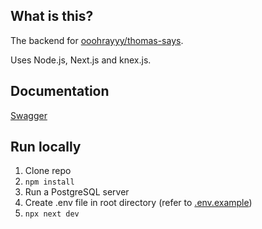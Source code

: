 ## What is this?

The backend for [ooohrayyy/thomas-says](https://github.com/ooohrayyy/thomas-says).

Uses Node.js, Next.js and knex.js.

## Documentation
[Swagger](https://petstore.swagger.io/?url=https://raw.githubusercontent.com/stonekite/thomas-says-api/main/swagger.yaml)

## Run locally

1. Clone repo
2. `npm install`
3. Run a PostgreSQL server
4. Create .env file in root directory (refer to [.env.example](./.env.example))
5. `npx next dev`
